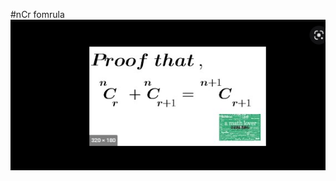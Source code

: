 #nCr fomrula 
<img src="ncr.png"
     alt="ncr formula  icon"
     style="float: left; margin-right: 10px; width:1500px;" />

